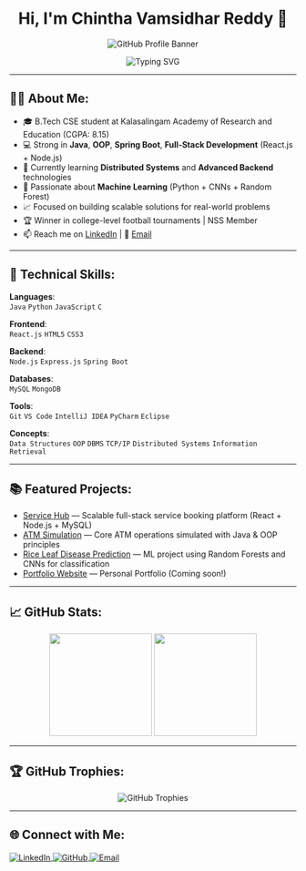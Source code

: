 <h1 align="center">Hi, I'm Chintha Vamsidhar Reddy 👋</h1>

<p align="center">
  <img src="https://raw.githubusercontent.com/ChinthaVamsidharReddy/ChinthaVamsidharReddy/main/your-banner-file.png" alt="GitHub Profile Banner"/>
</p>

<p align="center">
  <img src="https://readme-typing-svg.herokuapp.com?font=Fira+Code&weight=500&size=24&pause=1000&color=3498DB&width=435&lines=Full-Stack+Developer;Java+Backend+Developer;ML+Enthusiast;Always+Learning..." alt="Typing SVG" />
</p>

---

## 🧑‍💻 About Me:
- 🎓 B.Tech CSE student at Kalasalingam Academy of Research and Education (CGPA: 8.15)
- 💻 Strong in **Java**, **OOP**, **Spring Boot**, **Full-Stack Development** (React.js + Node.js)
- 🌱 Currently learning **Distributed Systems** and **Advanced Backend** technologies
- 🤖 Passionate about **Machine Learning** (Python + CNNs + Random Forest)
- 📈 Focused on building scalable solutions for real-world problems
- 🏆 Winner in college-level football tournaments | NSS Member
- 📫 Reach me on [LinkedIn](https://www.linkedin.com/in/vamsidhar-reddy-4a3190303) | 📧 [Email](mailto:vamsidharreddy831@gmail.com)

---

## 🚀 Technical Skills:
**Languages**:  
`Java` `Python` `JavaScript` `C`

**Frontend**:  
`React.js` `HTML5` `CSS3`

**Backend**:  
`Node.js` `Express.js` `Spring Boot`

**Databases**:  
`MySQL` `MongoDB`

**Tools**:  
`Git` `VS Code` `IntelliJ IDEA` `PyCharm` `Eclipse`

**Concepts**:  
`Data Structures` `OOP` `DBMS` `TCP/IP` `Distributed Systems` `Information Retrieval`

---

## 📚 Featured Projects:
- [Service Hub](link-to-service-hub-repo) — Scalable full-stack service booking platform (React + Node.js + MySQL)
- [ATM Simulation](link-to-atm-simulation-repo) — Core ATM operations simulated with Java & OOP principles
- [Rice Leaf Disease Prediction](link-to-ml-project-repo) — ML project using Random Forests and CNNs for classification
- [Portfolio Website](link-to-portfolio-if-available) — Personal Portfolio (Coming soon!)

---

## 📈 GitHub Stats:
<p align="center">
  <img src="https://github-readme-stats.vercel.app/api?username=ChinthaVamsidharReddy&show_icons=true&theme=radical" height="180em"/>
  <img src="https://github-readme-stats.vercel.app/api/top-langs/?username=ChinthaVamsidharReddy&layout=compact&theme=radical" height="180em"/>
</p>

---

## 🏆 GitHub Trophies:
<p align="center">
  <img src="https://github-profile-trophy.vercel.app/?username=ChinthaVamsidharReddy&theme=darkhub&no-frame=true&no-bg=true" alt="GitHub Trophies">
</p>

---

## 🌐 Connect with Me:
<p align="left">
<a href="https://www.linkedin.com/in/vamsidhar-reddy-4a3190303" target="blank">
  <img align="center" src="https://img.shields.io/badge/LinkedIn-blue?style=for-the-badge&logo=linkedin&logoColor=white" alt="LinkedIn" />
</a>
<a href="https://github.com/ChinthaVamsidharReddy" target="blank">
  <img align="center" src="https://img.shields.io/badge/GitHub-black?style=for-the-badge&logo=github&logoColor=white" alt="GitHub" />
</a>
<a href="mailto:vamsidharreddy831@gmail.com" target="blank">
  <img align="center" src="https://img.shields.io/badge/Email-red?style=for-the-badge&logo=gmail&logoColor=white" alt="Email" />
</a>
</p>

